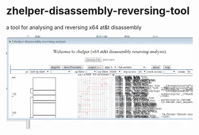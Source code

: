 # zhelper-disassembly-reversing-tool
a tool for analysing and reversing x64 at&amp;t disassembly

![img](https://github.com/bbqz007/zhelper-disassembly-reversing-tool/blob/master/res/manual.gif)
